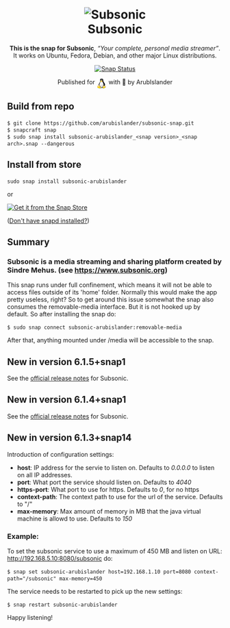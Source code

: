 <h1 align="center">
  <img src="http://www.subsonic.org/pages/inc/img/subsonic_logo.png" style="width:256px" alt="Subsonic">
  <br />
  Subsonic
</h1>

<p align="center"><b>This is the snap for Subsonic</b>, <i>“Your complete, personal media streamer”</i>. It works on Ubuntu, Fedora, Debian, and other major Linux
distributions.</p>

<p align="center">
<a href="https://build.snapcraft.io/user/arubislander/subsonic-snap"><img src="https://build.snapcraft.io/badge/arubislander/subsonic-snap.svg" alt="Snap Status"></a>
</p>


<p align="center">Published for <img src="https://raw.githubusercontent.com/anythingcodes/slack-emoji-for-techies/gh-pages/emoji/tux.png" align="top" width="24" /> with 💝 by ArubIslander</p>

## Build from repo

    $ git clone https://github.com/arubislander/subsonic-snap.git
    $ snapcraft snap
    $ sudo snap install subsonic-arubislander_<snap version>_<snap arch>.snap --dangerous

## Install from store

    sudo snap install subsonic-arubislander

or

[![Get it from the Snap Store](https://snapcraft.io/static/images/badges/en/snap-store-black.svg)](https://snapcraft.io/subsonic-arubislander)

([Don't have snapd installed?](https://snapcraft.io/docs/core/install))

## Summary

### Subsonic is a media streaming and sharing platform created by Sindre Mehus. (see https://www.subsonic.org)

This snap runs under full confinement, which means it will not be able to access files outside of its 'home' folder. Normally this would make the app pretty useless, right? So to get around this issue somewhat the snap also consumes the removable-media interface. But it is not hooked up by default. So after installing the snap do:

    $ sudo snap connect subsonic-arubislander:removable-media

After that, anything mounted under /media will be accessible to the snap.

## New in version 6.1.5+snap1
See the [official release notes](http://www.subsonic.org/pages/changelog.jsp) for Subsonic.

## New in version 6.1.4+snap1
See the [official release notes](http://www.subsonic.org/pages/changelog.jsp) for Subsonic.

## New in version 6.1.3+snap14
Introduction of configuration settings:

- **host**: IP address for the servie to listen on. Defaults to *0.0.0.0* to listen on all IP addresses.
- **port**: What port the service should listen on. Defaults to *4040*
- **https-port**: What port to use for https. Defaults to *0*, for no https
- **context-path**: The context path to use for the url of the service. Defaults to "/"
- **max-memory**: Max amount of memory in MB that the java virtual machine is allowd to use. Defaults to *150*  

### Example:

To set the subsonic service to use a maximum of 450 MB and listen on URL: http://192.168.5.10:8080/subsonic do:

    $ snap set subsonic-arubislander host=192.168.1.10 port=8080 context-path="/subsonic" max-memory=450

The service needs to be restarted to pick up the new settings:

    $ snap restart subsonic-arubislander


Happy listening!
